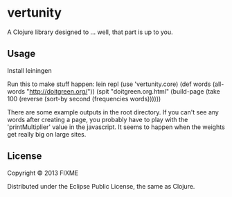 # vertunity

A Clojure library designed to ... well, that part is up to you.

## Usage

Install leiningen

Run this to make stuff happen:
    lein repl
    (use 'vertunity.core)
    (def words (all-words "http://doitgreen.org/"))
    (spit "doitgreen.org.html" (build-page (take 100 (reverse (sort-by second (frequencies words))))))

There are some example outputs in the root directory.
If you can't see any words after creating a page, you probably have to play with the 'printMultiplier' value in the javascript. It seems to happen when the weights get really big on large sites.

## License

Copyright © 2013 FIXME

Distributed under the Eclipse Public License, the same as Clojure.

